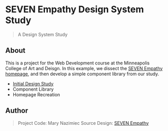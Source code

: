 # SEVEN Empathy Design System Study

> A Design System Study

## About

This is a project for the Web Development course at the Minneapolis College of Art and Deisgn. In this example, we dissect the [SEVEN Empathy homepage](https://www.sevenempathy.com), and then develop a simple component library from our study.

- [Initial Design Study](https://github.com/mnazimiec/SEVEN-casestudy/blob/1c7d7d81f9e38a3578f6e2c6e0b6f3eee427767a/assets/seven-web-design-study.pdf)
- Component Library
- Homepage Recreation

## Author

> Project Code: Mary Nazimiec
> Source Design: [SEVEN Empathy](https://www.sevenempathy.com)
